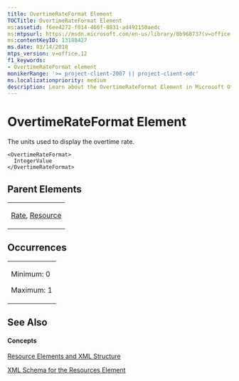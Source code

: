 ```yaml
---
title: OvertimeRateFormat Element
TOCTitle: OvertimeRateFormat Element
ms:assetid: f6ee4272-f014-460f-8831-ad492150aedc
ms:mtpsurl: https://msdn.microsoft.com/en-us/library/Bb968737(v=office.12)
ms:contentKeyID: 13188427
ms.date: 03/14/2018
mtps_version: v=office.12
f1_keywords:
- OvertimeRateFormat element
monikerRange: '>= project-client-2007 || project-client-odc'
ms.localizationpriority: medium
description: Learn about the OvertimeRateFormat Element in Microsoft Office Project. Understand its usage, parent elements, and XML structure.
---
```


# OvertimeRateFormat Element




The units used to display the overtime rate.

    <OvertimeRateFormat>
      IntegerValue
    </OvertimeRateFormat>

## Parent Elements

<table>
<colgroup>
<col style="width: 100%" />
</colgroup>
<tbody>
<tr class="odd">
<td><p><a href="rate-element.md">Rate</a>, <a href="resource-element.md">Resource</a></p></td>
</tr>
</tbody>
</table>

## Occurrences

<table>
<colgroup>
<col style="width: 100%" />
</colgroup>
<tbody>
<tr class="odd">
<td><p>Minimum: 0</p>
<p>Maximum: 1</p></td>
</tr>
</tbody>
</table>

## See Also

#### Concepts

[Resource Elements and XML Structure](resource-elements-and-xml-structure.md)

[XML Schema for the Resources Element](xml-schema-for-the-resources-element.md)

